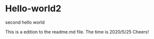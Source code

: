 # Hello-world2
second hello world

This is a edition to the readme.md file.
The time is 2020/5/25
Cheers!

